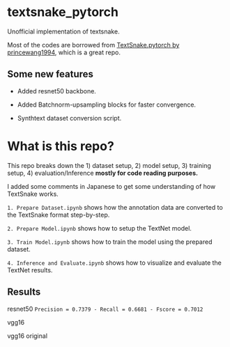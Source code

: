# textsnake_pytorch
Unofficial implementation of textsnake.

Most of the codes are borrowed from [TextSnake.pytorch by princewang1994](https://github.com/princewang1994/TextSnake.pytorch), which is a great repo.

## Some new features
* Added resnet50 backbone.

* Added Batchnorm-upsampling blocks for faster convergence.

* Synthtext dataset conversion script.

# What is this repo?
This repo breaks down the 1) dataset setup, 2) model setup, 3) training setup, 4) evaluation/Inference **mostly for code reading purposes.**

I added some comments in Japanese to get some understanding of how TextSnake works.

`1. Prepare Dataset.ipynb` shows how the annotation data are converted to the TextSnake format step-by-step.

`2. Prepare Model.ipynb` shows how to setup the TextNet model.

`3. Train Model.ipynb` shows how to train the model using the prepared dataset.

`4. Inference and Evaluate.ipynb` shows how to visualize and evaluate the TextNet results.

## Results
resnet50 
`Precision = 0.7379 - Recall = 0.6681 - Fscore = 0.7012`

vgg16

vgg16 original